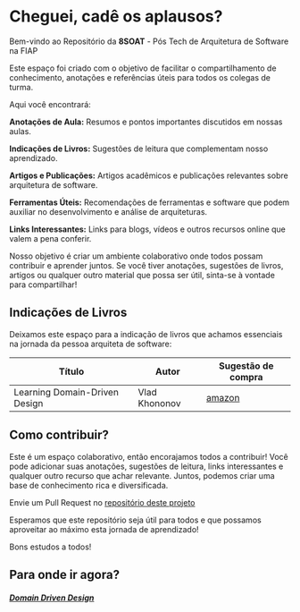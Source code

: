 # Cheguei, cadê os aplausos?

Bem-vindo ao Repositório da **8SOAT** - Pós Tech de Arquitetura de Software na FIAP

Este espaço foi criado com o objetivo de facilitar o compartilhamento de conhecimento, anotações e referências úteis para todos os colegas de turma.

Aqui você encontrará:

**Anotações de Aula:** Resumos e pontos importantes discutidos em nossas aulas.

**Indicações de Livros:** Sugestões de leitura que complementam nosso aprendizado.

**Artigos e Publicações:** Artigos acadêmicos e publicações relevantes sobre arquitetura de software.

**Ferramentas Úteis:** Recomendações de ferramentas e software que podem auxiliar no desenvolvimento e análise de arquiteturas.

**Links Interessantes:** Links para blogs, vídeos e outros recursos online que valem a pena conferir.

Nosso objetivo é criar um ambiente colaborativo onde todos possam contribuir e aprender juntos. Se você tiver anotações, sugestões de livros, artigos ou qualquer outro material que possa ser útil, sinta-se à vontade para compartilhar!

## Indicações de Livros

Deixamos este espaço para a indicação de livros que achamos essenciais na jornada da pessoa arquiteta de software:

| Título | Autor | Sugestão de compra |
| ------ |------ | ------------------ |
| Learning Domain-Driven Design | Vlad Khononov | [amazon](https://a.co/d/5BvaUyZ)|

## Como contribuir?

Este é um espaço colaborativo, então encorajamos todos a contribuir! Você pode adicionar suas anotações, sugestões de leitura, links interessantes e qualquer outro recurso que achar relevante. Juntos, podemos criar uma base de conhecimento rica e diversificada.

Envie um Pull Request no [repositório deste projeto](https://github.com/FelipeBergmann/8SOAT-FIAP)


Esperamos que este repositório seja útil para todos e que possamos aproveitar ao máximo esta jornada de aprendizado!

Bons estudos a todos!

## Para onde ir agora?

##### [Domain Driven Design](./ddd/index.md)